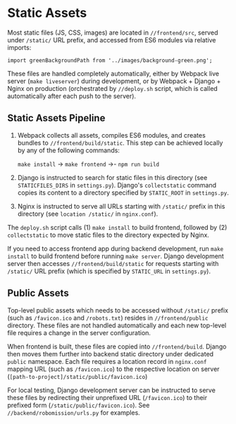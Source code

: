 # Static Assets

Most static files (JS, CSS, images)
are located in `//frontend/src`,
served under `/static/` URL prefix,
and accessed from ES6 modules via relative imports:

```
import greenBackgroundPath from '../images/background-green.png';
```

These files are handled completely automatically,
either by Webpack live server (`make liveserver`) during development,
or by Webpack + Django + Nginx on production
(orchestrated by `//deploy.sh` script,
which is called automatically after each push to the server).

## Static Assets Pipeline

1. Webpack collects all assets, compiles ES6 modules,
and creates bundles to `//frontend/build/static`.
This step can be achieved locally by any of the following commands:

    `make install` → `make frontend` →- `npm run build`

2. Django is instructed to search for static files in this directory
(see `STATICFILES_DIRS` in `settings.py`).
Django's `collectstatic` command copies its content to
a directory specified by `STATIC_ROOT` in `settings.py`.

3. Nginx is instructed to serve all URLs starting with `/static/` prefix
in this  directory (see `location /static/` in `nginx.conf`).

The `deploy.sh` script calls
(1) `make install` to build frontend,
followed by (2) `collectstatic` to move static files
to the directory expected by Nginx.

If you need to access frontend app during backend development,
run `make install` to build frontend before running `make server`.
Django development server then accesses `//frontend/build/static`
for requests starting with `/static/` URL prefix
(which is specified by `STATIC_URL` in `settings.py`).


## Public Assets

Top-level public assets which needs to be accessed without `/static/` prefix
(such as `/favicon.ico` and `/robots.txt`)
resides in `//frontend/public` directory.
These files are not handled automatically
and each new top-level file requires a change in the server configuration.

When frontend is built, these files are copied into `//frontend/build`.
Django then moves them further into backend static directory
under dedicated `public` namespace.
Each file requires a location record in `nginx.conf`
mapping URL (such as `/favicon.ico`)
to the respective location on server (`[path-to-project]/static/public/favicon.ico`)

For local testing, Django development server
can be instructed to serve these files by redirecting
their unprefixed URL (`/favicon.ico`)
to their prefixed form (`/static/public/favicon.ico`).
See `//backend/robomission/urls.py` for examples.
